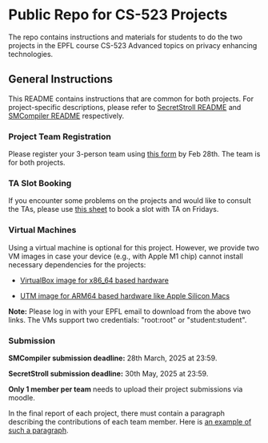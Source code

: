 Public Repo for CS-523 Projects
======================

The repo contains instructions and materials for students to do the two projects in the EPFL course CS-523 Advanced topics on privacy enhancing technologies.

## General Instructions

This README contains instructions that are common for both projects. For project-specific descriptions, please refer to [SecretStroll README](./secretstroll/README.md) and [SMCompiler README](./smcompiler/README.md) respectively. 

### Project Team Registration

Please register your 3-person team using [this form](https://forms.gle/3LANqQrQCf2dTLef7) by Feb 28th. 
The team is for both projects. 

### TA Slot Booking

If you encounter some problems on the projects and would like to consult the TAs, please use [this sheet](https://docs.google.com/spreadsheets/d/1erESnNeBi2khQS-UP38QqR6iGraKc957w45Elz-dZ20/edit) to book a slot with TA on Fridays.

### Virtual Machines

Using a virtual machine is optional for this project. However, we provide two VM images in case your device (e.g., with Apple M1 chip) cannot install necessary dependencies for the projects: 

- [VirtualBox image for x86_64 based hardware](https://drive.google.com/file/d/1pchAY6TKQNIaVJM6XRJt1CyDILJi7yzb/view?usp=share_link)

- [UTM image for ARM64 based hardware like Apple Silicon Macs](https://drive.google.com/file/d/1QdDnRzLMeuc0prGngXZse_vLV4HAclm_/view?usp=share_link)

**Note:** Please log in with your EPFL email to download from the above two links. The VMs support two credentials: "root:root" or "student:student".


### Submission

**SMCompiler submission deadline:** 28th March, 2025 at 23:59. 

**SecretStroll submission deadline:** 30th May, 2025 at 23:59. 

**Only 1 member per team** needs to upload their project submissions via moodle. 

In the final report of each project, there must contain a paragraph describing the contributions of each team member. Here is [an example of such a paragraph](https://www.epj.org/images/stories/faq/examples-of-author-contributions.pdf). 







